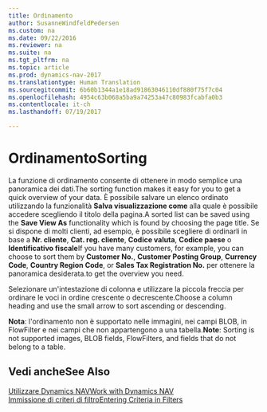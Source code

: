 ```yaml
---
title: Ordinamento
author: SusanneWindfeldPedersen
ms.custom: na
ms.date: 09/22/2016
ms.reviewer: na
ms.suite: na
ms.tgt_pltfrm: na
ms.topic: article
ms.prod: dynamics-nav-2017
ms.translationtype: Human Translation
ms.sourcegitcommit: 6b60b1344a1e18ad91863046110df880f75f7c04
ms.openlocfilehash: 4954c63b068a5ba9a74253a47c80983fcabfa0b3
ms.contentlocale: it-ch
ms.lasthandoff: 07/19/2017

---
```

    
# <a name="sorting"></a><span data-ttu-id="636bb-102">Ordinamento</span><span class="sxs-lookup"><span data-stu-id="636bb-102">Sorting</span></span>
<span data-ttu-id="636bb-103">La funzione di ordinamento consente di ottenere in modo semplice una panoramica dei dati.</span><span class="sxs-lookup"><span data-stu-id="636bb-103">The sorting function makes it easy for you to get a quick overview of your data.</span></span> <span data-ttu-id="636bb-104">È possibile salvare un elenco ordinato utilizzando la funzionalità **Salva visualizzazione come** alla quale è possibile accedere scegliendo il titolo della pagina.</span><span class="sxs-lookup"><span data-stu-id="636bb-104">A sorted list can be saved using the **Save View As** functionality which is found by choosing the page title.</span></span> <span data-ttu-id="636bb-105">Se si dispone di molti clienti, ad esempio, è possibile scegliere di ordinarli in base a **Nr. cliente**, **Cat. reg. cliente**, **Codice valuta**, **Codice paese** o **Identificativo fiscale**</span><span class="sxs-lookup"><span data-stu-id="636bb-105">If you have many customers, for example, you can choose to sort them by **Customer No.**, **Customer Posting Group**, **Currency Code**, **Country Region Code**, or **Sales Tax Registration No.**</span></span> <span data-ttu-id="636bb-106">per ottenere la panoramica desiderata.</span><span class="sxs-lookup"><span data-stu-id="636bb-106">to get the overview you need.</span></span>

<span data-ttu-id="636bb-107">Selezionare un'intestazione di colonna e utilizzare la piccola freccia per ordinare le voci in ordine crescente o decrescente.</span><span class="sxs-lookup"><span data-stu-id="636bb-107">Choose a column heading and use the small arrow to sort ascending or descending.</span></span>  

<span data-ttu-id="636bb-108">**Nota**: l'ordinamento non è supportato nelle immagini, nei campi BLOB, in FlowFilter e nei campi che non appartengono a una tabella.</span><span class="sxs-lookup"><span data-stu-id="636bb-108">**Note**: Sorting is not supported images, BLOB fields, FlowFilters, and fields that do not belong to a table.</span></span>

## <a name="see-also"></a><span data-ttu-id="636bb-109">Vedi anche</span><span class="sxs-lookup"><span data-stu-id="636bb-109">See Also</span></span>
[<span data-ttu-id="636bb-110">Utilizzare Dynamics NAV</span><span class="sxs-lookup"><span data-stu-id="636bb-110">Work with Dynamics NAV</span></span>](ui-work-product.md)  
[<span data-ttu-id="636bb-111">Immissione di criteri di filtro</span><span class="sxs-lookup"><span data-stu-id="636bb-111">Entering Criteria in Filters</span></span>](ui-enter-criteria-filters.md)


